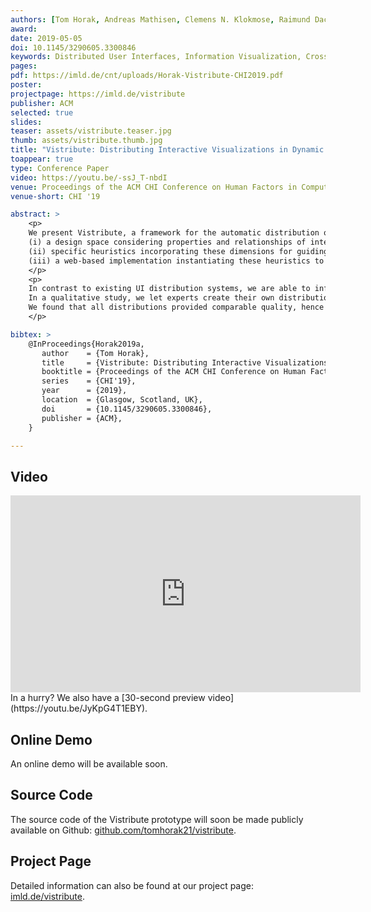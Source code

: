 ```yaml
---
authors: [Tom Horak, Andreas Mathisen, Clemens N. Klokmose, Raimund Dachselt, Niklas Elmqvist]
award:
date: 2019-05-05
doi: 10.1145/3290605.3300846
keywords: Distributed User Interfaces, Information Visualization, Cross-Device Visualization, Cross-Device Interaction, Multi-Display Environments
pages:
pdf: https://imld.de/cnt/uploads/Horak-Vistribute-CHI2019.pdf
poster:
projectpage: https://imld.de/vistribute
publisher: ACM
selected: true
slides:
teaser: assets/vistribute.teaser.jpg
thumb: assets/vistribute.thumb.jpg
title: "Vistribute: Distributing Interactive Visualizations in Dynamic Multi-Device Setups"
toappear: true
type: Conference Paper
video: https://youtu.be/-ssJ_T-nbdI
venue: Proceedings of the ACM CHI Conference on Human Factors in Computing Systems
venue-short: CHI '19

abstract: >
    <p>
    We present Vistribute, a framework for the automatic distribution of visualizations and UI components across multiple heterogeneous devices. Our framework consists of three parts:
    (i) a design space considering properties and relationships of interactive visualizations, devices, and user preferences in multi-display environments;
    (ii) specific heuristics incorporating these dimensions for guiding the distribution for a given interface and device ensemble; and
    (iii) a web-based implementation instantiating these heuristics to automatically generate a distribution as well as providing interaction mechanisms for user-defined adaptations.
    </p>
    <p>
    In contrast to existing UI distribution systems, we are able to infer all required information by analyzing the visualizations and devices without relying on additional input provided by users or programmers.
    In a qualitative study, we let experts create their own distributions and rate both other manual distributions and our automatic ones.
    We found that all distributions provided comparable quality, hence validating our framework.
    </p>

bibtex: >
    @InProceedings{Horak2019a,
       author    = {Tom Horak},
       title     = {Vistribute: Distributing Interactive Visualizations in Dynamic Multi-Device Setups},
       booktitle = {Proceedings of the ACM CHI Conference on Human Factors in Computing Systems},
       series    = {CHI'19},
       year      = {2019},
       location  = {Glasgow, Scotland, UK},
       doi       = {10.1145/3290605.3300846},
       publisher = {ACM},
    }

---
```

## Video
<iframe width="560" height="315" src="https://www.youtube.com/embed//-ssJ_T-nbdI" frameborder="0" gesture="media" allow="encrypted-media" allowfullscreen></iframe>
In a hurry? We also have a [30-second preview video](https://youtu.be/JyKpG4T1EBY).

## Online Demo
An online demo will be available soon. <!--Connect to the page with multiple devices and views are getting instantly distributed.-->

## Source Code
The source code of the Vistribute prototype will soon be made publicly available on Github: [github.com/tomhorak21/vistribute](https://github.com/tomhorak21/vistribute).

## Project Page
Detailed information can also be found at our project page: [imld.de/vistribute](https://imld.de/vistribute).
